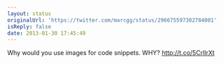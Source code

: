 ```yaml
---
layout: status
originalUrl: 'https://twitter.com/marcgg/status/296675597302784001'
isReply: false
date: 2013-01-30 17:45:49
---
```


Why would you use images for code snippets. WHY? http://t.co/5CrlIrXt
